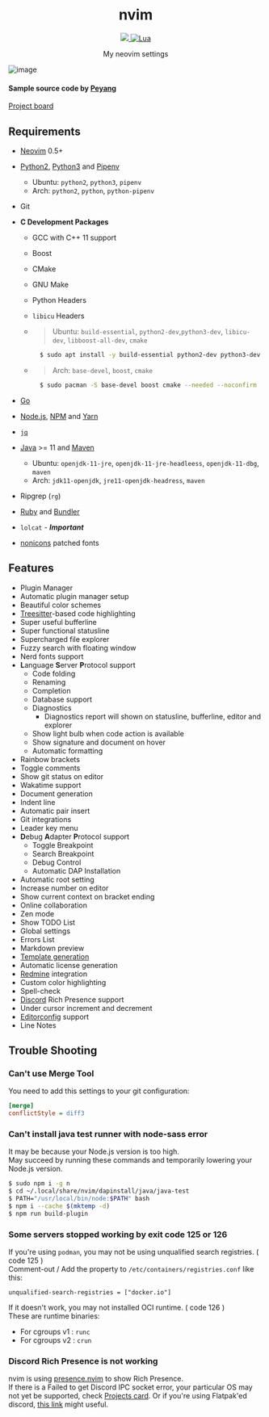 <h1 align="center">nvim</h1>
<p align="center">
  <a href="https://neovim.io">
    <img src="https://img.shields.io/badge/neovim-%2357A143.svg?&style=for-the-badge&logo=neovim&logoColor=white">
  </a>
  <a href="https://github.com/Potato1682/nvim/blob/main/init.lua">
    <img alt="Lua" src="https://img.shields.io/badge/lua-%232C2D72.svg?style=for-the-badge&logo=lua&logoColor=white">
  </a>
</p>
<p align="center">My neovim settings</p>

![image](https://user-images.githubusercontent.com/48394190/120484401-ff21c200-c3ed-11eb-9036-cf03a0aa1335.png)

#### Sample source code by [Peyang](https://github.com/peyang-Celeron)

[Project board](https://github.com/Potato1682/nvim/projects/1)

## Requirements

- [Neovim](https://neovim.io) 0.5+
- [Python2](https://docs.python.org/2.7), [Python3](https://www.python.org) and [Pipenv](https://github.com/pypa/pipenv)
  - Ubuntu: `python2`, `python3`, `pipenv`
  - Arch: `python2`, `python`, `python-pipenv`
- Git
- **C Development Packages**
  - GCC with C++ 11 support
  - Boost
  - CMake
  - GNU Make
  - Python Headers
  - `libicu` Headers

  - > Ubuntu: `build-essential`, `python2-dev`,`python3-dev`, `libicu-dev`, `libboost-all-dev`, `cmake`
    ```sh
      $ sudo apt install -y build-essential python2-dev python3-dev libicu-dev libboost-all-dev cmake
    ```
  - > Arch: `base-devel`, `boost`, `cmake`
    ```sh
      $ sudo pacman -S base-devel boost cmake --needed --noconfirm
    ```

- [Go](https://golang.org)
- [Node.js](https://nodejs.org), [NPM](https://github.com/npm/cli) and [Yarn](https://yarnpkg.com)
- [`jq`](https://github.com/stedolan/jq)
- [Java](https://openjdk.java.net) >= 11 and [Maven](https://maven.apache.org)
  - Ubuntu: `openjdk-11-jre`, `openjdk-11-jre-headleess`, `openjdk-11-dbg`, `maven`
  - Arch: `jdk11-openjdk`, `jre11-openjdk-headress`, `maven`
- Ripgrep (`rg`)
- [Ruby](https://www.ruby-lang.org) and [Bundler](https://bundler.io)
- `lolcat` - **_Important_**
- [nonicons](https://github.com/yamatsum/nonicons) patched fonts

## Features

- Plugin Manager
- Automatic plugin manager setup
- Beautiful color schemes
- [Treesitter](https://tree-sitter.github.io/tree-sitter)-based code highlighting
- Super useful bufferline
- Super functional statusline
- Supercharged file explorer
- Fuzzy search with floating window
- Nerd fonts support
- **L**anguage **S**erver **P**rotocol support
  - Code folding
  - Renaming
  - Completion
  - Database support
  - Diagnostics
    - Diagnostics report will shown on statusline, bufferline, editor and explorer
  - Show light bulb when code action is available
  - Show signature and document on hover
  - Automatic formatting
- Rainbow brackets
- Toggle comments
- Show git status on editor
- Wakatime support
- Document generation
- Indent line
- Automatic pair insert
- Git integrations
- Leader key menu
- **D**ebug **A**dapter **P**rotocol support
  - Toggle Breakpoint
  - Search Breakpoint
  - Debug Control
  - Automatic DAP Installation
- Automatic root setting
- Increase number on editor
- Show current context on bracket ending
- Online collaboration
- Zen mode
- Show TODO List
- Global settings
- Errors List
- Markdown preview
- [Template generation](docs/TEMPLATE-FILE.md)
- Automatic license generation
- [Redmine](https://www.redmine.org) integration
- Custom color highlighting
- Spell-check
- [Discord](https://discord.com) Rich Presence support
- Under cursor increment and decrement
- [Editorconfig](https://editorconfig.org) support
- Line Notes

## Trouble Shooting

### Can't use Merge Tool

You need to add this settings to your git configuration:
```ini
[merge]
conflictStyle = diff3
```

### Can't install java test runner with node-sass error

It may be because your Node.js version is too high.  
May succeed by running these commands and temporarily lowering your Node.js version.

```bash
$ sudo npm i -g n
$ cd ~/.local/share/nvim/dapinstall/java/java-test
$ PATH="/usr/local/bin/node:$PATH" bash
$ npm i --cache $(mktemp -d)
$ npm run build-plugin
```

### Some servers stopped working by exit code 125 or 126

If you're using `podman`, you may not be using unqualified search registries. ( code 125 )  
Comment-out / Add the property to `/etc/containers/registries.conf` like this:

```tst
unqualified-search-registries = ["docker.io"]
```

If it doesn't work, you may not installed OCI runtime. ( code 126 )  
These are runtime binaries:

- For cgroups v1 : `runc`
- For cgroups v2 : `crun`

### Discord Rich Presence is not working

nvim is using [presence.nvim](https://github.com/andweeb/presence.nvim) to show Rich Presence.  
If there is a Failed to get Discord IPC socket error, your particular OS may not yet be supported, check [Projects card](https://github.com/andweeb/presence.nvim/projects/1#column-14183588).
Or if you're using Flatpak'ed discord, [this link](<https://github.com/flathub/com.discordapp.Discord/wiki/Rich-Precense-(discord-rpc)>) might useful.
